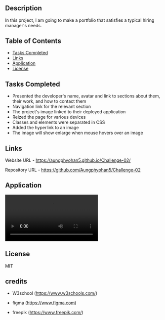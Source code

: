 # <portfolio>

## Description
In this project, I am going to make a portfolio that satisfies a typical hiring manager's needs.


## Table of Contents

- [Tasks Completed](#TaskCompleted)
- [Links](#Links)
- [Application](#Application)
- [License](#license)

## Tasks Completed

- Presented the developer's name, avatar and link to sections about them, their work, and how to contact them
- Navigation link for the relevant section
- The project's image linked to their deployed application
- Reized the page for various devices
- Classes and elements were separated in CSS
- Added the hyperlink to an image
- The image will show enlarge when mouse hovers over an image



## Links

Website URL     - https://aungphyohan5.github.io/Challenge-02/

Repository URL  - https://github.com/Aungphyohan5/Challenge-02

## Application

![App Screenshot](./assets/images/Portfolio.mp4)

## License

MIT

## credits

- W3school (https://www.w3schools.com/)

- figma (https://www.figma.com)

- freepik (https://www.freepik.com/)


